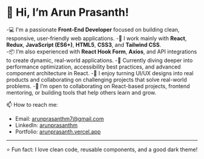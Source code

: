 # 👋 Hi, I’m Arun Prasanth!

-💻 I'm a passionate **Front-End Developer** focused on building clean, responsive, user-friendly web applications.
-🔧 I work mainly with **React**, **Redux**, **JavaScript (ES6+)**, **HTML5**, **CSS3**, and **Tailwind CSS**.  
-📦 I’m also experienced with **React Hook Form**, **Axios**, and API integrations to create dynamic, real-world applications.
-🌱 Currently diving deeper into performance optimization, accessibility best practices, and advanced component architecture in React.
-🚀 I enjoy turning UI/UX designs into real products and collaborating on challenging projects that solve real-world problems.
-🤝 I’m open to collaborating on React-based projects, frontend mentoring, or building tools that help others learn and grow.

📫 How to reach me:
- Email: [arunprasanthm7@gmail.com](mailto:arunprasanthm7@gmail.com)
- LinkedIn: [arunprasanthm](https://www.linkedin.com/in/arunprasanthm/)
- Portfolio: [arunprasanth.vercel.app](https://arunprasanth.vercel.app/)
---

⭐ Fun fact: I love clean code, reusable components, and a good dark theme!

